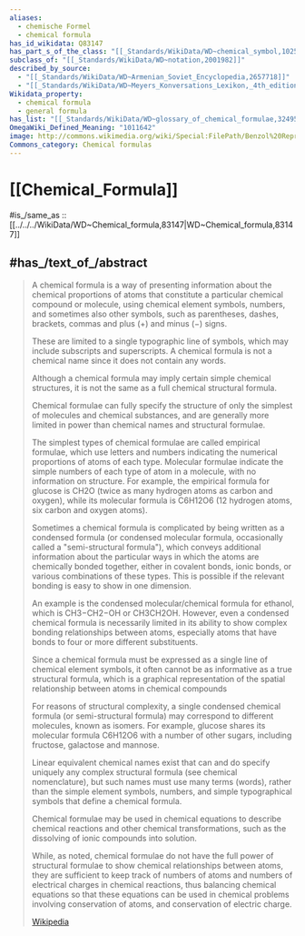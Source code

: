 ```yaml
---
aliases:
  - chemische Formel
  - chemical formula
has_id_wikidata: Q83147
has_part_s_of_the_class: "[[_Standards/WikiData/WD~chemical_symbol,102500]]"
subclass_of: "[[_Standards/WikiData/WD~notation,2001982]]"
described_by_source:
  - "[[_Standards/WikiData/WD~Armenian_Soviet_Encyclopedia,2657718]]"
  - "[[_Standards/WikiData/WD~Meyers_Konversations_Lexikon,_4th_edition_(1885_1890),19219752]]"
Wikidata_property:
  - chemical formula
  - general formula
has_list: "[[_Standards/WikiData/WD~glossary_of_chemical_formulae,32495]]"
OmegaWiki_Defined_Meaning: "1011642"
image: http://commons.wikimedia.org/wiki/Special:FilePath/Benzol%20Representationen.svg
Commons_category: Chemical formulas
---
```


# [[Chemical_Formula]] 

#is_/same_as :: [[../../../WikiData/WD~Chemical_formula,83147|WD~Chemical_formula,83147]] 

## #has_/text_of_/abstract 

> A chemical formula is a way of  presenting information about the 
> chemical proportions of atoms that constitute a particular chemical compound or molecule, 
> using chemical element symbols, numbers, and sometimes also other symbols, 
> such as parentheses, dashes, brackets, commas and plus (+) and minus (−) signs. 
> 
> These are limited to a single typographic line of symbols, 
> which may include subscripts and superscripts. 
> A chemical formula is not a chemical name since it does not contain any words. 
> 
> Although a chemical formula may imply certain simple chemical structures, 
> it is not the same as a full chemical structural formula. 
> 
> Chemical formulae can fully specify the structure of 
> only the simplest of molecules and chemical substances, 
> and are generally more limited in power than chemical names and structural formulae.
>
> The simplest types of chemical formulae are called empirical formulae, 
> which use letters and numbers indicating the numerical proportions of atoms of each type. 
> Molecular formulae indicate the simple numbers of each type of atom in a molecule, 
> with no information on structure. 
> For example, the empirical formula for glucose is CH2O 
> (twice as many hydrogen atoms as carbon and oxygen), 
> while its molecular formula is C6H12O6 (12 hydrogen atoms, six carbon and oxygen atoms).
>
> Sometimes a chemical formula is complicated by being written as a condensed formula 
> (or condensed molecular formula, occasionally called a "semi-structural formula"), 
> which conveys additional information 
> about the particular ways in which the atoms are chemically bonded together, 
> either in covalent bonds, ionic bonds, or various combinations of these types. 
> This is possible if the relevant bonding is easy to show in one dimension. 
> 
> An example is the condensed molecular/chemical formula for ethanol, 
> which is CH3−CH2−OH or CH3CH2OH. 
> However, even a condensed chemical formula is necessarily 
> limited in its ability to show complex bonding relationships between atoms, 
> especially atoms that have bonds to four or more different substituents.
>
> Since a chemical formula must be expressed as a single line of chemical element symbols, 
> it often cannot be as informative as a true structural formula, 
> which is a graphical representation of the spatial relationship between 
> atoms in chemical compounds 
> 
> For reasons of structural complexity, a single condensed chemical formula 
> (or semi-structural formula) may correspond to different molecules, known as isomers. 
> For example, glucose shares its molecular formula C6H12O6 with a number of other sugars, 
> including fructose, galactose and mannose. 
> 
> Linear equivalent chemical names exist 
> that can and do specify uniquely any complex structural formula 
> (see chemical nomenclature), but such names must use many terms (words), 
> rather than the simple element symbols, numbers, 
> and simple typographical symbols that define a chemical formula.
>
> Chemical formulae may be used in chemical equations 
> to describe chemical reactions and other chemical transformations, 
> such as the dissolving of ionic compounds into solution. 
> 
> While, as noted, chemical formulae do not have the full power of structural formulae 
> to show chemical relationships between atoms, 
> they are sufficient to keep track of numbers of atoms 
> and numbers of electrical charges in chemical reactions, 
> thus balancing chemical equations so that these equations can be used 
> in chemical problems involving conservation of atoms, and conservation of electric charge.
>
> [Wikipedia](https://en.wikipedia.org/wiki/Chemical%20formula) 

